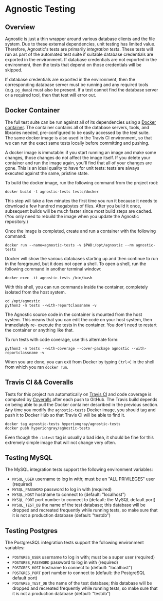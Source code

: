 # Agnostic Testing

## Overview

Agnostic is just a thin wrapper around various database clients and the file
system. Due to these external dependencies, unit testing has limited value.
Therefore, Agnostic's tests are primarily *integration tests*. These tests will
run as part of the automated test suite if suitable database credentials are
exported in the environment. If database credentials are not exported in the
environment, then the tests that depend on those credentials will be skipped.

If database credentials are exported in the environment, then the corresponding
database server must be running and any required tools (e.g. `pg_dump`) must
also be present. If a test cannot find the database server or a required tool,
then that test will error out.

## Docker Container

The full test suite can be run against all of its dependencies using a [Docker
container](https://www.docker.com/). The container contains all of the database
servers, tools, and libraries needed, pre-configured to be easily accessed by
the test suite. The same docker image is also used in the Travis CI environment,
so that we can run the exact same tests locally before committing and pushing.

A docker image is immutable: if you start running an image and make some
changes, those changes do not affect the image itself. If you delete your
container and run the image again, you'll find that all of your changes are
gone. This is an ideal quality to have for unit tests: tests are always
executed against the same, pristine state.

To build the docker image, run the following command from the project root:

    docker build -t agnostic-tests tests/docker

This step will take a few minutes the first time you run it because it needs to
download a few hundred megabytes of files. After you build it once, subsequent
builds will be much faster since most build steps are cached. (You only need to
rebuild the image when you update the Agnostic repository.)

Once the image is completed, create and run a container with the following
command:

    docker run --name=agnostic-tests -v $PWD:/opt/agnostic --rm agnostic-tests

Docker will show the various databases starting up and then continue to run in
the foreground, but it does not open a shell. To open a shell, run the following
command in another terminal window:

    docker exec -it agnostic-tests /bin/bash

With this shell, you can run commands inside the container, completely isolated
from the host system.

    cd /opt/agnostic
    python3 -m tests --with-reportclassname -v

The Agnostic source code in the container is mounted from the host system. This
means that you can edit the code on your host system, then immediately re-
execute the tests in the container. You don't need to restart the container or
anything like that.

To run tests with code coverage, use this alternate form:

    python3 -m tests --with-coverage --cover-package agnostic --with-reportclassname -v

When you are done, you can exit from Docker by typing `Ctrl+C` in the shell
from which you ran `docker run`.

## Travis CI && Coveralls

Tests for this project run automatically on [Travis
CI](https://travis-ci.org/TeamHG-Memex/agnostic) and code coverage is computed
by [Coveralls](https://coveralls.io/github/TeamHG-Memex/agnostic) after each
push to GitHub. The Travis build depends on being able to pull the Docker
container described in the previous section. Any time you modify the
`agnostic-tests` Docker image, you should tag and push it to Docker Hub so that
Travis CI will be able to find it.

    docker tag agnostic-tests hyperiongray/agnostic-tests
    docker push hyperiongray/agnostic-tests

Even though the `:latest` tag is usually a bad idea, it should be fine for this
extremely simple image that will not change very often.

## Testing MySQL

The MySQL integration tests support the following environment variables:

* `MYSQL_USER` username to log in with; must be an "ALL PRIVILEGES" user
  (required)
* `MYSQL_PASSWORD` password to log in with (required)
* `MYSQL_HOST` hostname to connect to (default: "localhost")
* `MYSQL_PORT` port number to connect to (default: the MySQL default port)
* `MYSQL_TEST_DB` the name of the test database; this database will be dropped
  and recreated frequently while running tests, so make sure that it is not a
  production database (default: "testdb")

## Testing Postgres

The PostgresSQL integration tests support the following environment variables:

* `POSTGRES_USER` username to log in with; must be a super user (required)
* `POSTGRES_PASSWORD` password to log in with (required)
* `POSTGRES_HOST` hostname to connect to (default: "localhost")
* `POSTGRES_PORT` port number to connect to (default: the PostgreSQL default
  port)
* `POSTGRES_TEST_DB` the name of the test database; this database will be
  dropped and recreated frequently while running tests, so make sure that it is
  not a production database (default: "testdb")
